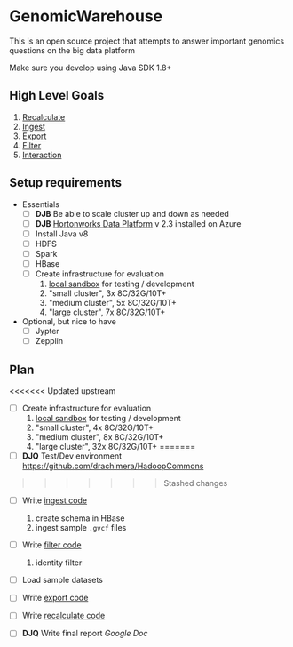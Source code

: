# GenomicWarehouse

This is an open source project that attempts to answer important genomics questions on the big data platform

Make sure you develop using Java SDK 1.8+

## High Level Goals

1. [Recalculate](doc/recalculate.md)
2. [Ingest](doc/ingest.md)
3. [Export](doc/export.md)
4. [Filter](doc/filter.md)
5. [Interaction](doc/interaction.md)

## Setup requirements

- Essentials
  - [ ] **DJB** Be able to scale cluster up and down as needed
  - [ ] **DJB** [Hortonworks Data Platform](http://hortonworks.com/hdp/) v 2.3 installed on Azure
  - [ ] Install Java v8
  - [ ] HDFS
  - [ ] Spark
  - [ ] HBase
  - [ ] Create infrastructure for evaluation
	 1. [local sandbox](doc/setup.md) for testing / development
	 2. "small cluster", 3x 8C/32G/10T+
	 3. "medium cluster", 5x 8C/32G/10T+
	 4. "large cluster", 7x 8C/32G/10T+
- Optional, but nice to have
  - [ ] Jypter
  - [ ] Zepplin

## Plan

<<<<<<< Updated upstream
- [ ] Create infrastructure for evaluation
	1. [local sandbox](doc/setup.md) for testing / development
	2. "small cluster", 4x 8C/32G/10T+
	3. "medium cluster", 8x 8C/32G/10T+
	3. "large cluster", 32x 8C/32G/10T+
=======
- [ ] **DJQ** Test/Dev environment https://github.com/drachimera/HadoopCommons
>>>>>>> Stashed changes
- [ ] Write [ingest code](doc/ingest.md)
   1. create schema in HBase
   2. ingest sample `.gvcf` files
- [ ] Write [filter code](doc/filter.md)
   1. identity filter
- [ ] Load sample datasets
- [ ] Write [export code](doc/export.md)
- [ ] Write [recalculate code](doc/recalculate.md)
- [ ] **DJQ** Write final report *Google Doc*



